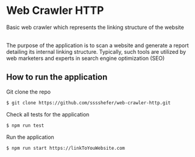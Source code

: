 # Web Crawler HTTP


Basic web crawler which represents the linking structure of the website </br></br>

The purpose of the application is to scan a website and generate a report detailing its internal linking structure.
Typically, such tools are utilized by web marketers and experts in search engine optimization (SEO)

## How to run the application

Git clone the repo 
```bash
$ git clone https://github.com/sssshefer/web-crawler-http.git
```

Check all tests for the application
```bash
$ npm run test
```

Run the application 
```bash
$ npm run start https://linkToYouWebsite.com
```
